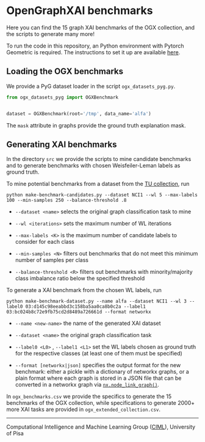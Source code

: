 # OpenGraphXAI benchmarks

Here you can find the 15 graph XAI benchmarks of the OGX collection, and the scripts to generate many more!

To run the code in this repository, an Python environment with Pytorch Geometric is required. The instructions to set it up are available [here](https://pytorch-geometric.readthedocs.io/en/latest/install/installation.html).

## Loading the OGX benchmarks

We provide a PyG dataset loader in the script `ogx_datasets_pyg.py`.

```python
from ogx_datasets_pyg import OGXBenchmark


dataset = OGXBenchmark(root='/tmp', data_name='alfa')
```

The `mask` attribute in graphs provide the ground truth explanation mask.

## Generating XAI benchmarks

In the directory `src` we provide the scripts to mine candidate benchmarks and to generate benchmarks with chosen Weisfeiler-Leman labels as ground truth.

To mine potential benchmarks from a dataset from the [TU collection](www.graphlearning.io), run

```shell
python make-benchmark-candidates.py --dataset NCI1 --wl 5 --max-labels 100 --min-samples 250 --balance-threshold .8
```

- `--dataset <name>`  selects the original graph classification task to mine

- `--wl <iterations>`  sets the maximum number of WL iterations

- `--max-labels <K>`  is the maximum number of candidate labels to consider for each class

- `--min-samples <N>`  filters out benchmarks that do not meet this minimum number of samples per class

- `--balance-threshold <R>`  filters out benchmarks with minority/majority class imbalance ratio below the specified threshold

To generate a XAI benchmark from the chosen WL labels, run

```shell
python make-benchmark-dataset.py --name alfa --dataset NCI1 --wl 3 --label0 03:d145c98eeabbd3c158ba5aa0ca8b0c2a --label1 03:bc024b8c72e9fb75cd2d8489a726661d --format networkx
```

- `--name <new-name>`  the name of the generated XAI dataset

- `--dataset <name>`  the original graph classification task

- `--label0 <L0>` , `--label1 <L1>`  set the WL labels chosen as ground truth for the respective classes (at least one of them must be specified)

- `--format [networkx|json]` specifies the output format for the new benchmark: either a pickle with a dictionary of networkx graphs, or a plain format where each graph is stored in a JSON file that can be converted in a networkx graph via [`nx.node_link_graph()`](https://networkx.org/documentation/stable/reference/readwrite/generated/networkx.readwrite.json_graph.node_link_graph.html).

In `ogx_benchmarks.csv`  we provide the specifics to generate the 15 benchmarks of the OGX collection, while specifications to generate 2000+ more XAI tasks are provided in `ogx_extended_collection.csv`.

---

Computational Intelligence and Machine Learning Group ([CIML](https://ciml.di.unipi.it/)), University of Pisa

